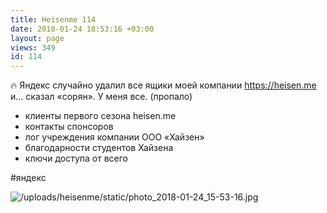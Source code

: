 ```yaml
---
title: Heisenme 114
date: 2018-01-24 18:53:16 +03:00
layout: page
views: 349
id: 114
---
```


🔥 Яндекс случайно удалил все ящики моей компании https://heisen.me и... сказал «сорян». У меня все. (пропало)

- клиенты первого сезона heisen.me
- контакты спонсоров
- лог учреждения компании ООО «Хайзен»
- благодарности студентов Хайзена
- ключи доступа от всего

#яндекс



![/uploads/heisenme/static/photo_2018-01-24_15-53-16.jpg](/uploads/heisenme/static/photo_2018-01-24_15-53-16.jpg)
